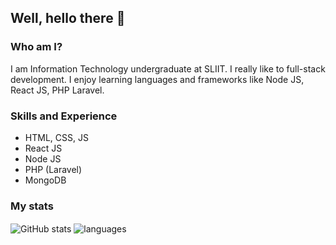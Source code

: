 ## Well, hello there 👋

### Who am I?

I am Information Technology undergraduate at SLIIT. I really like to full-stack development. I enjoy learning languages and frameworks like Node JS, React JS, PHP Laravel.

### Skills and Experience

- HTML, CSS, JS
- React JS
- Node JS
- PHP (Laravel)
- MongoDB

### My stats

<img align="center" src="https://github-readme-stats.vercel.app/api?username=chamodsanjula&show_icons=true&include_all_commits=true&theme=dracula" alt="GitHub stats" />
<img align="center" src="https://github-readme-stats.vercel.app/api/top-langs/?username=chamodsanjula&&exclude_repo=chamodsanjula&layout=compact&theme=dracula" alt="languages"/>
